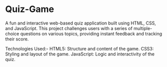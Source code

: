 # Quiz-Game
A fun and interactive web-based quiz application built using HTML, CSS, and JavaScript. This project challenges users with a series of multiple-choice questions on various topics, providing instant feedback and tracking their score.

Technologies Used:-
HTML5: Structure and content of the game.
CSS3: Styling and layout of the game.
JavaScript: Logic and interactivity of the quiz.
